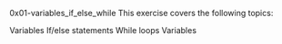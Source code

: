 0x01-variables_if_else_while
This exercise covers the following topics:

Variables
If/else statements
While loops
Variables
